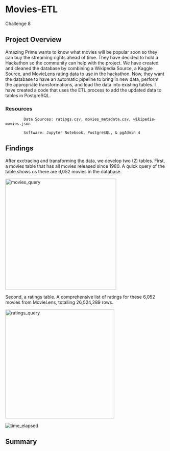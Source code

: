 # Movies-ETL
  Challenge 8

## Project Overview
Amazing Prime wants to know what movies will be popular soon so they can buy the streaming rights ahead of time. They have decided to hold a Hackathon so the community can help with the project. We have created and cleaned the database by combining a Wikipedia Source, a Kaggle Source, and MovieLens rating data to use in the hackathon. Now, they want the database to have an automatic pipeline to bring in new data, perform the appropriate transformations, and load the data into existing tables. I have created a code that uses the ETL process to add the updated data to tables in PostgreSQL. 

### Resources
            Data Sources: ratings.csv, movies_metadata.csv, wikipedia-movies.json
            
            Software: Jupyter Notebook, PostgreSQL, & pgAdmin 4
            
## Findings
After exctracing and transforming the data, we develop two (2) tables. First, a movies table that has all movies released since 1980. A quick query of the table shows us there are 6,052 movies in the database.

<img width="347" alt="movies_query" src="https://user-images.githubusercontent.com/96352625/155919388-c8e9e3ef-c934-4631-aea8-080c88f390d4.png">

Second, a ratings table. A comprehensive list of ratings for these 6,052 movies from MovieLens, totalling 26,024,289 rows.

<img width="341" alt="ratings_query" src="https://user-images.githubusercontent.com/96352625/155919409-296e8f53-892f-4c70-8753-4648d39262be.png">

![time_elapsed](https://user-images.githubusercontent.com/96352625/155919419-d8639db8-07df-498f-a18a-13405985ce69.png)

## Summary
